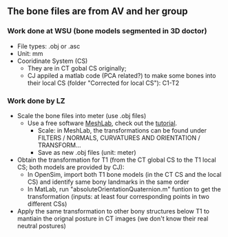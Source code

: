 ## The bone files are from AV and her group 
### Work done at WSU (bone models segmented in 3D doctor)
- File types: .obj or .asc
- Unit: mm 
- Cooridinate System (CS)
  - They are in CT gobal CS originally;
  - CJ appiled a matlab code (PCA related?) to make some bones into their local CS (folder "Corrected for local CS"): C1-T2

### Work done by LZ
- Scale the bone files into meter (use .obj files) 
  - Use a free software [MeshLab](http://www.meshlab.net/), check out the [tutorial](http://www.cse.iitd.ac.in/~mcs112609/Meshlab%20Tutorial.pdf).
    - Scale: in MeshLab, the transformations can be found under FILTERS / NORMALS, CURVATURES AND ORIENTATION / TRANSFORM… 
    - Save as new .obj files (unit: meter)
- Obtain the transformation for T1 (from the CT global CS to the T1 local CS; both models are provided by CJ): 
  - In OpenSim, import both T1 bone models (in the CT CS and the local CS) and identify same bony landmarks in the same order
  - In MatLab, run "absoluteOrientationQuaternion.m" funtion to get the transformation (inputs: at least four corresponding points in two different CSs)
- Apply the same transformation to other bony structures below T1 to mantiain the orignal posture in CT images (we don't know their real  neutral postures)
